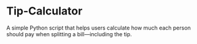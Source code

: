 # Tip-Calculator
A simple Python script that helps users calculate how much each person should pay when splitting a bill—including the tip.
